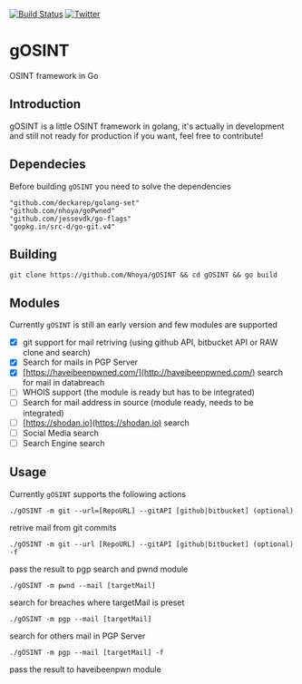 [![Build Status](https://travis-ci.org/Nhoya/gOSINT.svg?branch=master)](https://travis-ci.org/Nhoya/gOSINT) [![Twitter](https://img.shields.io/twitter/url/https/github.com/Nhoya/gOSINT.svg?style=social)](https://twitter.com/intent/tweet?text=Wow:&url=%5Bobject%20Object%5D)
# gOSINT
OSINT framework in Go

## Introduction
gOSINT is a little OSINT framework in golang, it's actually in development and still not ready for production if you want, feel free to contribute!


## Dependecies
Before building `gOSINT` you need to solve the dependencies

```
"github.com/deckarep/golang-set"
"github.com/nhoya/goPwned"
"github.com/jessevdk/go-flags"
"gopkg.in/src-d/go-git.v4"
```

## Building

`git clone https://github.com/Nhoya/gOSINT && cd gOSINT && go build`

## Modules

Currently `gOSINT` is still an early version and few modules are supported

- [x] git support for mail retriving (using github API, bitbucket API or RAW clone and search)
- [x] Search for mails in PGP Server
- [x] [https://haveibeenpwned.com/](http://haveibeenpwned.com/) search for mail in databreach
- [ ] WHOIS support (the module is ready but has to be integrated)
- [ ] Search for mail address in source (module ready, needs to be integrated)
- [ ] [https://shodan.io](https://shodan.io) search
- [ ] Social Media search
- [ ] Search Engine search

## Usage

Currently `gOSINT` supports the following actions


`./gOSINT -m git --url=[RepoURL] --gitAPI [github|bitbucket] (optional)`

retrive mail from git commits

`./gOSINT -m git --url [RepoURL] --gitAPI [github|bitbucket] (optional) -f`

pass the result to pgp search and pwnd module

`./gOSINT -m pwnd --mail [targetMail]`

search for breaches where targetMail is preset

`./gOSINT -m pgp --mail [targetMail]`

search for others mail in PGP Server

`./gOSINT -m pgp --mail [targetMail] -f`

pass the result to haveibeenpwn module
